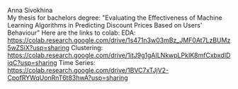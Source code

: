 Anna Sivokhina   
My thesis for bachelors degree: "Evaluating the Effectiveness of Machine Learning Algorithms in Predicting Discount Prices Based on Users' Behaviour"
Here are the links to colab:
  EDA: https://colab.research.google.com/drive/1s471n3w03mBz_JMF0At7LzBUMz5wZSiX?usp=sharing
  Clustering: https://colab.research.google.com/drive/1itJ9g1gAILNkwpLPkIK8mfCxbxdIDiqC?usp=sharing
  Time Series: https://colab.research.google.com/drive/1BVC7xTJjV2-CpofRYWqUonRnT6t83hwA?usp=sharing
